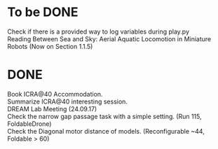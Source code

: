 # To be DONE

Check if there is a provided way to log variables during play.py \
Reading Between Sea and Sky: Aerial Aquatic Locomotion in Miniature Robots (Now on Section 1.1.5)


# DONE
Book ICRA@40 Accommodation. \
Summarize ICRA@40 interesting session. \
DREAM Lab Meeting (24.09.17) \
Check the narrow gap passage task with a simple setting. (Run 115, FoldableDrone) \
Check the Diagonal motor distance of models. (Reconfigurable ~44, Foldable > 60)
